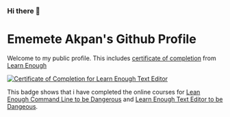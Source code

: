 ### Hi there 👋
# Ememete Akpan's Github Profile 


Welcome to my public profile. This includes [certificate of completion](https://www.learnenough.com/certificates/emey)  from [Learn Enough](https://www.learnenough.com)

<a href="https://www.learnenough.com/certificates/emey"><img src="https://www.learnenough.com/certificates/emey/text-editor-tutorial.svg" alt="Certificate of Completion for Learn Enough Text Editor"></a>

This badge shows that i have completed the online courses for [Lean Enough Command Line to be Dangerous](https://www.learnenough.com/command-line) and [Learn Enough Text Editor to be Dangeous](https://www.learnenough.com/text-editor).
<!--
**Emeyofficial/emeyofficial** is a ✨ _special_ ✨ repository because its `README.md` (this file) appears on your GitHub profile.

Here are some ideas to get you started:

- 🔭 I’m currently working on ...
- 🌱 I’m currently learning ...
- 👯 I’m looking to collaborate on ...
- 🤔 I’m looking for help with ...
- 💬 Ask me about ...
- 📫 How to reach me: ...
- 😄 Pronouns: ...
- ⚡ Fun fact: ...
-->
